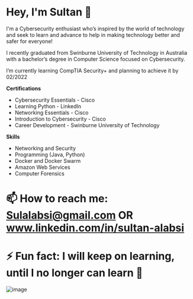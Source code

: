 # Hey, I'm Sultan 👋

I'm a Cybersecurity enthusiast who’s inspired by the world of technology and seek to learn and advance to help in making technology better and safer for everyone!

I recently graduated from Swinburne University of Technology in Australia with a bachelor’s degree in Computer Science focused on Cybersecurity. 

I’m currently learning CompTIA Security+ and planning to achieve it by 02/2022

**Certifications** 
- Cybersecurity Essentials - Cisco 
- Learning Python - LinkedIn 
- Networking Essentials - Cisco 
- Introduction to Cybersecurity - Cisco 
- Career Development - Swinburne University of Technology

**Skills**
- Networking and Security 
- Programming (Java, Python) 
- Docker and Docker Swarm 
- Amazon Web Services  
- Computer Forensics 

# 📫 How to reach me: Sulalabsi@gmail.com OR www.linkedin.com/in/sultan-alabsi

# ⚡ Fun fact: I will keep on learning, until I no longer can learn 
![image](https://user-images.githubusercontent.com/83693029/149936724-5b560535-515e-4e80-8120-12e03284af50.png)
